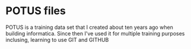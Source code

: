 # POTUS files
POTUS is a training data set that I created about ten years ago when building informatica. Since then I've used it for multiple training purposes inclusing, learning to use GIT and GITHUB
